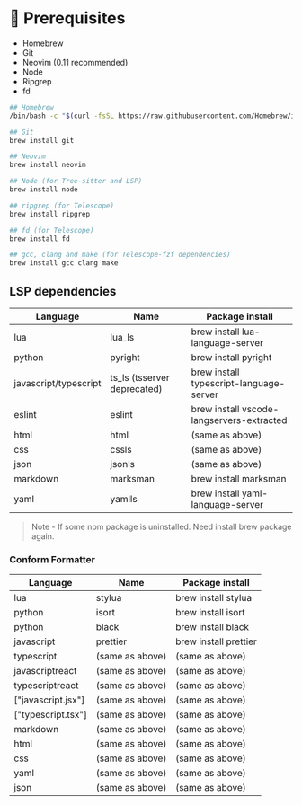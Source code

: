# 🧰 Prerequisites

- Homebrew
- Git
- Neovim (0.11 recommended)
- Node
- Ripgrep
- fd

```bash
## Homebrew
/bin/bash -c "$(curl -fsSL https://raw.githubusercontent.com/Homebrew/install/HEAD/install.sh)"

## Git
brew install git

## Neovim
brew install neovim

## Node (for Tree-sitter and LSP)
brew install node

## ripgrep (for Telescope)
brew install ripgrep

## fd (for Telescope)
brew install fd

## gcc, clang and make (for Telescope-fzf dependencies)
brew install gcc clang make
```

## LSP dependencies

| Language | Name | Package install |
| -- | -- | -- |
| lua | lua_ls | brew install lua-language-server |
| python | pyright | brew install pyright |
| javascript/typescript | ts_ls (tsserver deprecated) | brew install typescript-language-server |
| eslint | eslint | brew install vscode-langservers-extracted |
| html | html | (same as above) |
| css | cssls | (same as above) |
| json | jsonls | (same as above) |
| markdown | marksman  | brew install marksman |
| yaml | yamlls | brew install yaml-language-server |

> Note - If some npm package is uninstalled. Need install brew package again.

### Conform Formatter

| Language | Name | Package install |
| -- | -- | -- |
| lua | stylua | brew install stylua |
| python | isort | brew install isort |
| python | black | brew install black |
| javascript | prettier | brew install prettier |
| typescript | (same as above) | (same as above) |
| javascriptreact | (same as above) | (same as above) |
| typescriptreact | (same as above) | (same as above) |
| ["javascript.jsx"] | (same as above) | (same as above) |
| ["typescript.tsx"] | (same as above) | (same as above) |
| markdown | (same as above) | (same as above) |
| html | (same as above) | (same as above) |
| css | (same as above) | (same as above) |
| yaml | (same as above) | (same as above) |
| json | (same as above) | (same as above) |


